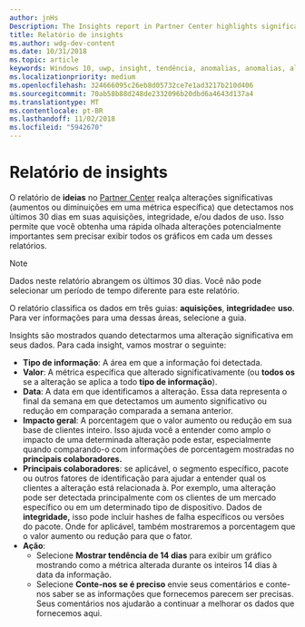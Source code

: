 ```yaml
---
author: jnHs
Description: The Insights report in Partner Center highlights significant changes about your apps.
title: Relatório de insights
ms.author: wdg-dev-content
ms.date: 10/31/2018
ms.topic: article
keywords: Windows 10, uwp, insight, tendência, anomalias, anomalias, alterações de dados
ms.localizationpriority: medium
ms.openlocfilehash: 324666095c26eb8d05732ce7e1ad3217b210d406
ms.sourcegitcommit: 70ab58b88d248de2332096b20dbd6a4643d137a4
ms.translationtype: MT
ms.contentlocale: pt-BR
ms.lasthandoff: 11/02/2018
ms.locfileid: "5942670"
---
```

# <a name="insights-report"></a>Relatório de insights


O relatório de **ideias** no [Partner Center](https://partner.microsoft.com/dashboard) realça alterações significativas (aumentos ou diminuições em uma métrica específica) que detectamos nos últimos 30 dias em suas aquisições, integridade, e/ou dados de uso. Isso permite que você obtenha uma rápida olhada alterações potencialmente importantes sem precisar exibir todos os gráficos em cada um desses relatórios.

> [!NOTE]
> Dados neste relatório abrangem os últimos 30 dias. Você não pode selecionar um período de tempo diferente para este relatório.

O relatório classifica os dados em três guias: **aquisições**, **integridade**e **uso**. Para ver informações para uma dessas áreas, selecione a guia.

Insights são mostrados quando detectarmos uma alteração significativa em seus dados. Para cada insight, vamos mostrar o seguinte:
- **Tipo de informação**: A área em que a informação foi detectada.
- **Valor**: A métrica específica que alterado significativamente (ou **todos os** se a alteração se aplica a todo **tipo de informação**).
- **Data**: A data em que identificamos a alteração. Essa data representa o final da semana em que detectamos um aumento significativo ou redução em comparação comparada a semana anterior.
- **Impacto geral**: A porcentagem que o valor aumento ou redução em sua base de clientes inteiro. Isso ajuda você a entender como amplo o impacto de uma determinada alteração pode estar, especialmente quando comparando-o com informações de porcentagem mostradas no **principais colaboradores.**
- **Principais colaboradores**: se aplicável, o segmento específico, pacote ou outros fatores de identificação para ajudar a entender qual os clientes a alteração está relacionada à. Por exemplo, uma alteração pode ser detectada principalmente com os clientes de um mercado específico ou em um determinado tipo de dispositivo. Dados de **integridade,** isso pode incluir hashes de falha específicos ou versões do pacote. Onde for aplicável, também mostraremos a porcentagem que o valor aumento ou redução para que o fator.
- **Ação**:
   - Selecione **Mostrar tendência de 14 dias** para exibir um gráfico mostrando como a métrica alterada durante os inteiros 14 dias à data da informação.
   - Selecione **Conte-nos se é preciso** envie seus comentários e conte-nos saber se as informações que fornecemos parecem ser precisas. Seus comentários nos ajudarão a continuar a melhorar os dados que fornecemos aqui. 

